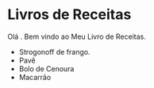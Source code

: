 # Livros de Receitas

Olá . Bem vindo ao Meu Livro de Receitas.

- Strogonoff de frango.
- Pavê
- Bolo de Cenoura
- Macarrão 

